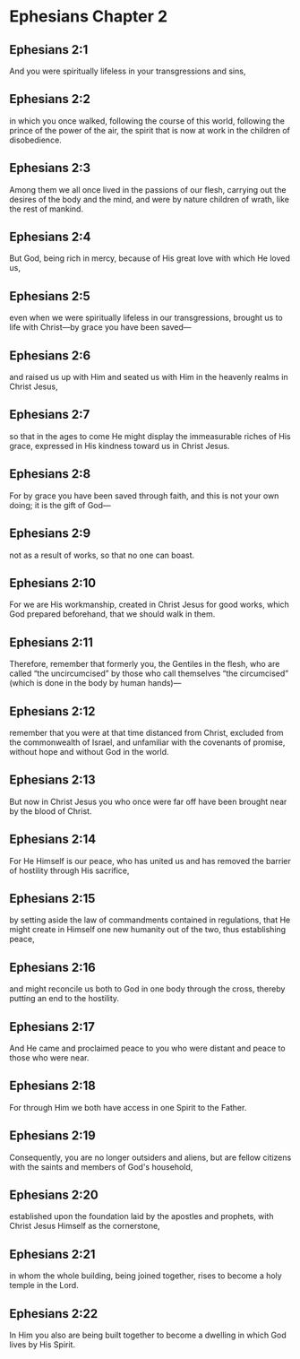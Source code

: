 # Ephesians Chapter 2

## Ephesians 2:1
And you were spiritually lifeless in your transgressions and sins,

## Ephesians 2:2
in which you once walked, following the course of this world, following the prince of the power of the air, the spirit that is now at work in the children of disobedience.

## Ephesians 2:3
Among them we all once lived in the passions of our flesh, carrying out the desires of the body and the mind, and were by nature children of wrath, like the rest of mankind.

## Ephesians 2:4
But God, being rich in mercy, because of His great love with which He loved us,

## Ephesians 2:5
even when we were spiritually lifeless in our transgressions, brought us to life with Christ—by grace you have been saved—

## Ephesians 2:6
and raised us up with Him and seated us with Him in the heavenly realms in Christ Jesus,

## Ephesians 2:7
so that in the ages to come He might display the immeasurable riches of His grace, expressed in His kindness toward us in Christ Jesus.

## Ephesians 2:8
For by grace you have been saved through faith, and this is not your own doing; it is the gift of God—

## Ephesians 2:9
not as a result of works, so that no one can boast.

## Ephesians 2:10
For we are His workmanship, created in Christ Jesus for good works, which God prepared beforehand, that we should walk in them.

## Ephesians 2:11
Therefore, remember that formerly you, the Gentiles in the flesh, who are called “the uncircumcised” by those who call themselves “the circumcised” (which is done in the body by human hands)—

## Ephesians 2:12
remember that you were at that time distanced from Christ, excluded from the commonwealth of Israel, and unfamiliar with the covenants of promise, without hope and without God in the world.

## Ephesians 2:13
But now in Christ Jesus you who once were far off have been brought near by the blood of Christ.

## Ephesians 2:14
For He Himself is our peace, who has united us and has removed the barrier of hostility through His sacrifice,

## Ephesians 2:15
by setting aside the law of commandments contained in regulations, that He might create in Himself one new humanity out of the two, thus establishing peace,

## Ephesians 2:16
and might reconcile us both to God in one body through the cross, thereby putting an end to the hostility.

## Ephesians 2:17
And He came and proclaimed peace to you who were distant and peace to those who were near.

## Ephesians 2:18
For through Him we both have access in one Spirit to the Father.

## Ephesians 2:19
Consequently, you are no longer outsiders and aliens, but are fellow citizens with the saints and members of God's household,

## Ephesians 2:20
established upon the foundation laid by the apostles and prophets, with Christ Jesus Himself as the cornerstone,

## Ephesians 2:21
in whom the whole building, being joined together, rises to become a holy temple in the Lord.

## Ephesians 2:22
In Him you also are being built together to become a dwelling in which God lives by His Spirit.
